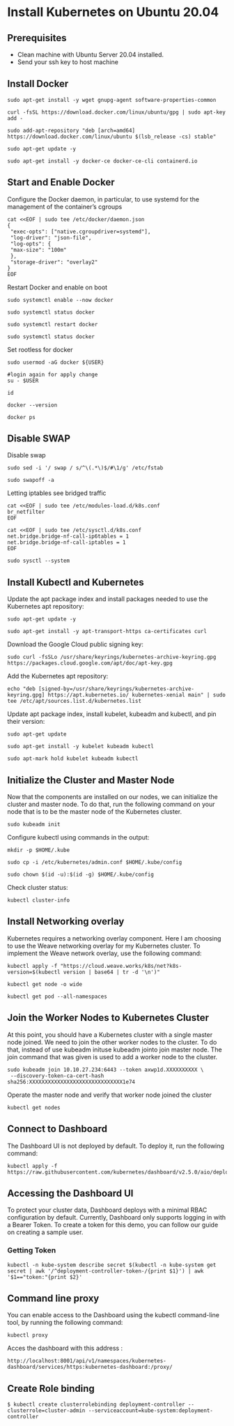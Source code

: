 # Install Kubernetes on Ubuntu 20.04
## Prerequisites
* Clean machine with Ubuntu Server 20.04 installed.
* Send your ssh key to host machine
## Install Docker
```
sudo apt-get install -y wget gnupg-agent software-properties-common
```
```
curl -fsSL https://download.docker.com/linux/ubuntu/gpg | sudo apt-key add -
```
```
sudo add-apt-repository "deb [arch=amd64] https://download.docker.com/linux/ubuntu $(lsb_release -cs) stable"
```
```
sudo apt-get update -y
```
```
sudo apt-get install -y docker-ce docker-ce-cli containerd.io
```
## Start and Enable Docker
Configure the Docker daemon, in particular, to use systemd for the management of the container’s cgroups
```
cat <<EOF | sudo tee /etc/docker/daemon.json
{
 "exec-opts": ["native.cgroupdriver=systemd"],
 "log-driver": "json-file",
 "log-opts": {
 "max-size": "100m"
 },
 "storage-driver": "overlay2"
}
EOF
```
Restart Docker and enable on boot

```
sudo systemctl enable --now docker
```
```
sudo systemctl status docker
```
```
sudo systemctl restart docker
```
```
sudo systemctl status docker
```
Set rootless for docker

```
sudo usermod -aG docker ${USER}
```
```
#login again for apply change
su - $USER
```
```
id 
```
```
docker --version
```
```
docker ps
```

## Disable SWAP
Disable swap
```
sudo sed -i '/ swap / s/^\(.*\)$/#\1/g' /etc/fstab
```
```
sudo swapoff -a
```
Letting iptables see bridged traffic
```
cat <<EOF | sudo tee /etc/modules-load.d/k8s.conf
br_netfilter
EOF
```
```
cat <<EOF | sudo tee /etc/sysctl.d/k8s.conf
net.bridge.bridge-nf-call-ip6tables = 1
net.bridge.bridge-nf-call-iptables = 1
EOF
```
```
sudo sysctl --system
```
## Install Kubectl and Kubernetes
Update the apt package index and install packages needed to use the Kubernetes apt repository:
```
sudo apt-get update -y
```
```
sudo apt-get install -y apt-transport-https ca-certificates curl
```
Download the Google Cloud public signing key:
```
sudo curl -fsSLo /usr/share/keyrings/kubernetes-archive-keyring.gpg https://packages.cloud.google.com/apt/doc/apt-key.gpg
```
Add the Kubernetes apt repository:
```
echo "deb [signed-by=/usr/share/keyrings/kubernetes-archive-keyring.gpg] https://apt.kubernetes.io/ kubernetes-xenial main" | sudo tee /etc/apt/sources.list.d/kubernetes.list
```
Update apt package index, install kubelet, kubeadm and kubectl, and pin their version:
```
sudo apt-get update
```
```
sudo apt-get install -y kubelet kubeadm kubectl
```
```
sudo apt-mark hold kubelet kubeadm kubectl
```

## Initialize the Cluster and Master Node
Now that the components are installed on our nodes, we can initialize the cluster and master node. To do that, run the following command on your node that is to be the master node of the Kubernetes cluster.
```
sudo kubeadm init
```
Configure kubectl using commands in the output:
```
mkdir -p $HOME/.kube
```
```
sudo cp -i /etc/kubernetes/admin.conf $HOME/.kube/config
```
```
sudo chown $(id -u):$(id -g) $HOME/.kube/config
```
Check cluster status:
```
kubectl cluster-info
```

## Install Networking overlay

Kubernetes requires a networking overlay component. Here I am choosing to use the Weave networking overlay for my Kubernetes cluster. To implement the Weave network overlay, use the following command:
```
kubectl apply -f "https://cloud.weave.works/k8s/net?k8s-version=$(kubectl version | base64 | tr -d '\n')"
```
```
kubectl get node -o wide
```
```
kubectl get pod --all-namespaces
```

##  Join the Worker Nodes to Kubernetes Cluster
At this point, you should have a Kubernetes cluster with a single master node joined. We need to join the other worker nodes to the cluster. To do that, instead of use kubeadm inituse kubeadm jointo join master node. The join command that was given is used to add a worker node to the cluster.
```
sudo kubeadm join 10.10.27.234:6443 --token axwp1d.XXXXXXXXXX \
 --discovery-token-ca-cert-hash sha256:XXXXXXXXXXXXXXXXXXXXXXXXXXXXXX1e74
```
Operate the master node and verify that worker node joined the cluster
```
kubectl get nodes
```

## Connect to Dashboard

The Dashboard UI is not deployed by default. To deploy it, run the following command:
```
kubectl apply -f https://raw.githubusercontent.com/kubernetes/dashboard/v2.5.0/aio/deploy/recommended.yaml
```

## Accessing the Dashboard UI
To protect your cluster data, Dashboard deploys with a minimal RBAC configuration by default. Currently, Dashboard only supports logging in with a Bearer Token. To create a token for this demo, you can follow our guide on creating a sample user.

### Getting Token

```
kubectl -n kube-system describe secret $(kubectl -n kube-system get secret | awk '/^deployment-controller-token-/{print $1}') | awk '$1=="token:"{print $2}'
```

## Command line proxy
You can enable access to the Dashboard using the kubectl command-line tool, by running the following command: 

```
kubectl proxy
```
Acces the dashboard with this address :
```
http://localhost:8001/api/v1/namespaces/kubernetes-dashboard/services/https:kubernetes-dashboard:/proxy/
```
## Create Role binding
```
$ kubectl create clusterrolebinding deployment-controller --clusterrole=cluster-admin --serviceaccount=kube-system:deployment-controller
```
